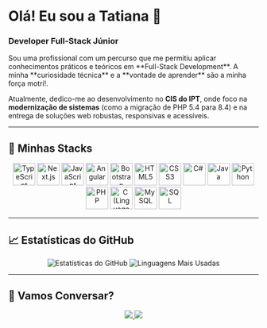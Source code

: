 # Olá! Eu sou a Tatiana 👋

### Developer Full-Stack Júnior

<p align="left">
  Sou uma profissional com um percurso que me permitiu aplicar conhecimentos práticos e teóricos em **Full-Stack Development**. A minha **curiosidade técnica** e a **vontade de aprender** são a minha força motri!.
  
  Atualmente, dedico-me ao desenvolvimento no **CIS do IPT**, onde foco na **modernização de sistemas** (como a migração de PHP 5.4 para 8.4) e na entrega de soluções web robustas, responsivas e acessíveis.
</p>

---

## 🚀 Minhas Stacks

<p align="center">
  <img alt="TypeScript" height="45" width="45" src="https://cdn.jsdelivr.net/gh/devicons/devicon/icons/typescript/typescript-original.svg" />
  <img alt="Next.js" height="45" width="45" src="https://cdn.jsdelivr.net/gh/devicons/devicon/icons/nextjs/nextjs-original.svg" />
  <img alt="JavaScript" height="45" width="45" src="https://cdn.jsdelivr.net/gh/devicons/devicon/icons/javascript/javascript-original.svg" />
  <img alt="Angular" height="45" width="45" src="https://cdn.jsdelivr.net/gh/devicons/devicon/icons/angularjs/angularjs-original.svg" />
  <img alt="Bootstrap" height="45" width="45" src="https://cdn.jsdelivr.net/gh/devicons/devicon/icons/bootstrap/bootstrap-original.svg" />
  <img alt="HTML5" height="45" width="45" src="https://cdn.jsdelivr.net/gh/devicons/devicon/icons/html5/html5-original.svg" />
  <img alt="CSS3" height="45" width="45" src="https://cdn.jsdelivr.net/gh/devicons/devicon/icons/css3/css3-original.svg" />
  <img alt="C#" height="45" width="45" src="https://cdn.jsdelivr.net/gh/devicons/devicon/icons/csharp/csharp-original.svg" />
  <img alt="Java" height="45" width="45" src="https://cdn.jsdelivr.net/gh/devicons/devicon/icons/java/java-original.svg" />
  <img alt="Python" height="45" width="45" src="https://cdn.jsdelivr.net/gh/devicons/devicon/icons/python/python-original.svg" />
  <img alt="PHP" height="45" width="45" src="https://cdn.jsdelivr.net/gh/devicons/devicon/icons/php/php-original.svg" />
  <img alt="C (Linguagem de Programação)" height="45" width="45" src="https://cdn.jsdelivr.net/gh/devicons/devicon/icons/c/c-original.svg" />
  <img alt="MySQL" height="45" width="45" src="https://cdn.jsdelivr.net/gh/devicons/devicon/icons/mysql/mysql-original.svg" />
  <img alt="SQL" height="45" width="45" src="https://cdn.jsdelivr.net/gh/devicons/devicon/icons/azuresqldatabase/azuresqldatabase-original.svg" />
</p>

---

## 📈 Estatísticas do GitHub

<p align="center">
  <img src="https://github-readme-stats.vercel.app/api?username=kimikdark&show_icons=true&theme=dark&include_all_commits=true&count_private=true" alt="Estatísticas do GitHub" />
  
  <img src="https://github-readme-stats.vercel.app/api/top-langs/?username=kimikdark&layout=compact&theme=dark" alt="Linguagens Mais Usadas" />
</p>

---

## 🤝 Vamos Conversar?

<p align="center">
  <a href="https://www.linkedin.com/in/kimikdark">
    <img src="https://img.shields.io/badge/LinkedIn-kimldark-blue?style=for-the-badge&logo=linkedin" />
  </a>
  <a href="mailto:[tatianamendes.contacto@gmail.com]">
    <img src="https://img.shields.io/badge/Email-Entre%20em%20Contacto-red?style=for-the-badge&logo=gmail" />
  </a>
</p>
